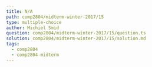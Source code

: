 ```yaml
---
title: N/A
path: comp2804/midterm-winter-2017/15
type: multiple-choice
author: Michiel Smid
question: comp2804/midterm-winter-2017/15/question.ts
solution: comp2804/midterm-winter-2017/15/solution.md
tags:
  - comp2804
  - comp2804-midterm
---
```

